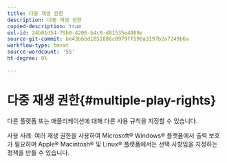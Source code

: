 ```yaml
---
title: 다중 재생 권한
description: 다중 재생 권한
copied-description: true
exl-id: 24b01d54-79b0-4206-b4c0-d81535e4089e
source-git-commit: be43bbbd1051886c8979ff590a3197b2a7249b6a
workflow-type: tm+mt
source-wordcount: '55'
ht-degree: 0%

---
```


# 다중 재생 권한{#multiple-play-rights}

다른 플랫폼 또는 애플리케이션에 대해 다른 사용 규칙을 지정할 수 있습니다.

사용 사례: 여러 재생 권한을 사용하여 Microsoft® Windows® 플랫폼에서 출력 보호가 필요하며 Apple® Macintosh® 및 Linux® 플랫폼에서는 선택 사항임을 지정하는 정책을 만들 수 있습니다.
